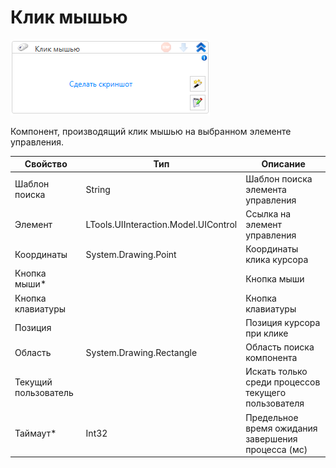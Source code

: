 # Клик мышью

![](<../../../.gitbook/assets/image (493) (2) (1).png>)

Компонент, производящий клик мышью на выбранном элементе управления.

| Свойство             | Тип                                  | Описание                                            |
| -------------------- | ------------------------------------ | --------------------------------------------------- |
| Шаблон поиска        | String                               | Шаблон поиска элемента управления                   |
| Элемент              | LTools.UIInteraction.Model.UIControl | Ссылка на элемент управления                        |
| Координаты           | System.Drawing.Point                 | Координаты клика курсора                            |
| Кнопка мыши\*        |                                      | Кнопка мыши                                         |
| Кнопка клавиатуры    |                                      | Кнопка клавиатуры                                   |
| Позиция              |                                      | Позиция курсора при клике                           |
| Область              | System.Drawing.Rectangle             | Область поиска компонента                           |
| Текущий пользователь |                                      | Искать только среди процессов текущего пользователя |
| Таймаут\*            | Int32                                | Предельное время ожидания завершения процесса (мс)  |
